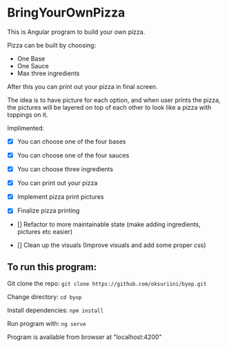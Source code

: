 # BringYourOwnPizza

This is Angular program to build your own pizza.

Pizza can be built by choosing:

- One Base
- One Sauce
- Max three ingredients

After this you can print out your pizza in final screen.

The idea is to have picture for each option, and when user prints the pizza,
the pictures will be layered on top of each other to look like a pizza with toppings on it.

Implimented:

- [x] You can choose one of the four bases

- [x] You can choose one of the four sauces

- [x] You can choose three ingredients

- [x] You can print out your pizza

- [x] Implement pizza print pictures

- [x] Finalize pizza printing

- [] Refactor to more maintainable state (make adding ingredients, pictures etc easier)

- [] Clean up the visuals (Improve visuals and add some proper css)

## To run this program:

Git clone the repo:
`git clone https://github.com/oksuriini/byop.git`

Change directory:
`cd byop`

Install dependencies:
`npm install`

Run program with:
```ng serve```

Program is available from browser at "localhost:4200"
